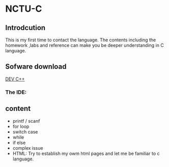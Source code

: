 # NCTU-C

## Introdcution
This is my first time to contact the language. The contents including the homework ,labs and reference can make you be deeper understanding in C language.  

## Sofware download
[DEV C++](https://sourceforge.net/projects/orwelldevcpp/)
### The IDE: 
## content 
* printf / scanf 
* for loop
* switch case
* while 
* if else
* complex issue
* HTML: Try to establish my owm html pages and let me be familiar to c language.
